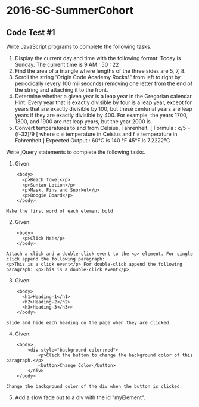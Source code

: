 # 2016-SC-SummerCohort

## Code Test #1

Write JavaScript programs to complete the following tasks.


1.  Display the current day and time with the following format:  Today is Sunday. The current time is 9 AM : 50 : 22
2.  Find the area of a triangle where lengths of the three sides are 5, 7, 8.
3.  Scroll the string 'Origin Code Academy Rocks! ' from left to right by periodically (every 100 miliseconds) removing one letter from the end of the string and attaching it to the front. 
4.  Determine whether a given year is a leap year in the Gregorian calendar. Hint: Every year that is exactly divisible by four is a leap year, except for years that are exactly divisible by 100, but these centurial years are leap years if they are exactly divisible by 400. For example, the years 1700, 1800, and 1900 are not leap years, but the year 2000 is.
5. 	Convert temperatures to and from Celsius, Fahrenheit.
[ Formula : c/5 = (f-32)/9 [ where c = temperature in Celsius and f = temperature in Fahrenheit ] 
Expected Output : 
60°C is 140 °F
45°F is 7.2222°C


Write jQuery statements to complete the following tasks.

1.  Given:
```
	<body>
	  <p>Beach Towel</p>
	  <p>Suntan Lotion</p>
	  <p>Mask, Fins and Snorkel</p>
	  <p>Boogie Board</p>
	</body>
```
	Make the first word of each element bold

2. Given:
```
 	<body>
 	  <p>Click Me!</p>
 	</body>
 ```
 
 	Attach a click and a double-click event to the <p> element. For single click append the following paragraph: 
	<p>This is a click event</p> For double-click append the following paragraph: <p>This is a double-click event</p>

3. Given: 
```	
	<body>
 	  <h1>Heading-1</h1>
 	  <h2>Heading-2</h2>
 	  <h3>Heading-3</h3>>
 	</body>
```
	Slide and hide each heading on the page when they are clicked.

4. Given:
```
	<body>
		<div style="background-color:red"> 
			<p>Click the button to change the background color of this paragraph.</p> 
			<button>Change Color</button> 
		</div>
	</body>
```
	Change the background color of the div when the button is clicked.

5. 	Add a slow fade out to a div with the id "myElement".